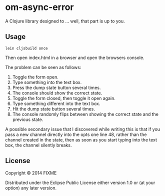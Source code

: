 # om-async-error

A Clojure library designed to ... well, that part is up to you.

## Usage

    lein cljsbuild once

Then open index.html in a browser and open the browsers console.

The problem can be seen as follows:

1. Toggle the form open. 
2. Type something into the text box.
3. Press the dump state button several times.
4. The console should show the correct state.
5. Toggle the form closed, then toggle it open again.
6. Type something different into the text box.
7. Hit the dump state button several times.
8. The console randomly flips between showing the correct state and the previous state.

A possible secondary issue that I discovered while writing this is that
if you pass a new channel directly into the opts one line 48, rather than
the channel created in the state, then as soon as you start typing into
the text box, the channel silently breaks.

## License

Copyright © 2014 FIXME

Distributed under the Eclipse Public License either version 1.0 or (at
your option) any later version.
